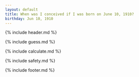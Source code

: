 ```yaml
---
layout: default
title: When was I conceived if I was born on June 10, 1910?
birthday: Jun 10, 1910
---
```


{% include header.md %}

{% include guess.md %}

{% include calculate.md %}

{% include safety.md %}

{% include footer.md %}



